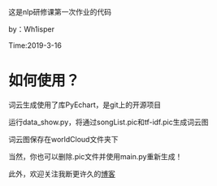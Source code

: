 这是nlp研修课第一次作业的代码

by：Wh1isper

Time:2019-3-16

# 如何使用？ #

词云生成使用了库PyEchart，是git上的开源项目

运行data_show.py，将通过songList.pic和tf-idf.pic生成词云图

词云图保存在worldCloud文件夹下

当然，你也可以删除.pic文件并使用main.py重新生成！

此外，欢迎关注我断更许久的[博客](https://wh1isper.github.io/)